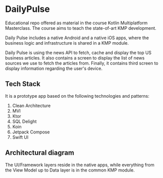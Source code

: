 # DailyPulse
Educational repo offered as material in the course Kotlin Multiplatform Masterclass.
The course aims to teach the state-of-art KMP development. 

Daily Pulse includes a native Android and a native iOS apps, where the business logic and infrastructure is shared in a KMP module.

Daily Pulse is using the news API to fetch, cache and display the top US business articles. It also contains a screen to display the list of news sources we use to fetch the articles from.
Finally, it contains third screen to display information regarding the user's device.

## Tech Stack
It is a prototype app based on the following technologies and patterns:

1. Clean Architecture
2. MVI
3. Ktor
4. SQL Delight
5. Koin
6. Jetpack Compose
7. Swift UI

## Architectural diagram

The UI/Framework layers reside in the native apps, while everything from the View Model up to Data layer is in the common KMP module.


